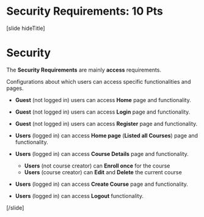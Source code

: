 # Security Requirements: 10 Pts

[slide hideTitle]

# Security

The **Security Requirements** are mainly **access** requirements. 

Configurations about which users can access specific functionalities and pages.

- **Guest** (not logged in) users can access **Home** page and functionality.

- **Guest** (not logged in) users can access **Login** page and functionality.

- **Guest** (not logged in) users can access **Register** page and functionality.

- **Users** (logged in) can access **Home page** (**Listed all Courses**) page and functionality.

- **Users** (logged in) can access **Course Details** page and functionality.
   - **Users** (not course creator) can **Enroll once** for the course
   - **Users** (course creator) can **Edit** and **Delete** the current course

- **Users** (logged in) can access **Create Course** page and functionality.

- **Users** (logged in) can access **Logout** functionality.

[/slide]